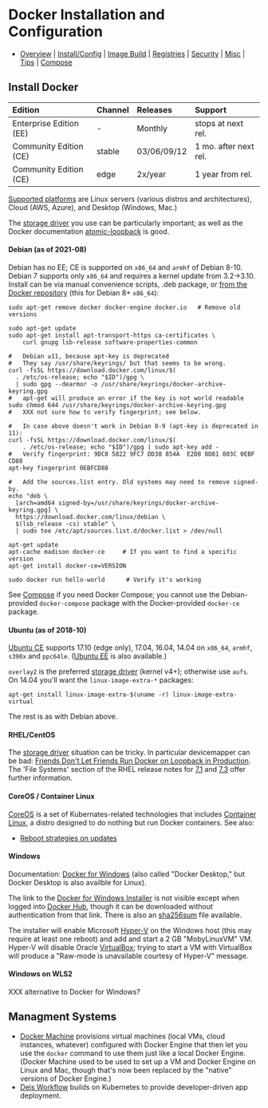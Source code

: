 Docker Installation and Configuration
=====================================

* [Overview](README.md) | [Install/Config](config.md) | [Image Build](image.md)
  | [Registries](registries.md) | [Security](security.md) | [Misc](misc.md)
  | [Tips](tips.md) | [Compose](compose.md)

Install Docker
--------------

| Edition                 | Channel | Releases    | Support
|:------------------------|:--------|:------------|:--------------------
| Enterprise Edition (EE) | -       | Monthly     | stops at next rel.
| Community Edition (CE)  | stable  | 03/06/09/12 | 1 mo. after next rel.
| Community Edition (CE)  | edge    | 2x/year     | 1 year from rel.

[Supported platforms] are Linux servers (various distros and
architectures), Cloud (AWS, Azure), and Desktop (Windows, Mac.)

The [storage driver] you use can be particularly important; as well
as the Docker documentation [atomic-loopback] is good.

#### Debian (as of 2021-08)

Debian has no EE; CE is supported on `x86_64` and `armhf` of Debian 8-10.
Debian 7 supports only `x86_64` and requires a kernel update from 3.2→3.10.
Install can be via manual convenience scripts, .deb package, or [from the
Docker repository][docker debinst] (this for Debian 8+ `x86_64`):

    sudo apt-get remove docker docker-engine docker.io   # Remove old versions

    sudo apt-get update
    sudo apt-get install apt-transport-https ca-certificates \
        curl gnupg lsb-release software-properties-common

    #   Debian ≥11, because apt-key is deprecated
    #   They say /usr/share/keyrings/ but that seems to be wrong.
    curl -fsSL https://download.docker.com/linux/$(
      . /etc/os-release; echo "$ID")/gpg \
      | sudo gpg --dearmor -o /usr/share/keyrings/docker-archive-keyring.gpg
    #   apt-get will produce an error if the key is not world readable
    sudo chmod 644 /usr/share/keyrings/docker-archive-keyring.gpg
    #   XXX not sure how to verify fingerprint; see below.

    #   In case above doesn't work in Debian 8-9 (apt-key is deprecated in 11):
    curl -fsSL https://download.docker.com/linux/$(
        . /etc/os-release; echo "$ID")/gpg | sudo apt-key add -
    #   Verify fingerprint: 9DC8 5822 9FC7 DD38 854A  E2D8 8D81 803C 0EBF CD88
    apt-key fingerprint 0EBFCD88

    #   Add the sources.list entry. Old systems may need to remove signed-by.
    echo "deb \
      [arch=amd64 signed-by=/usr/share/keyrings/docker-archive-keyring.gpg] \
      https://download.docker.com/linux/debian \
      $(lsb_release -cs) stable" \
      | sudo tee /etc/apt/sources.list.d/docker.list > /dev/null

    apt-get update
    apt-cache madison docker-ce     # If you want to find a specific version
    apt-get install docker-ce=VERSION

    sudo docker run hello-world      # Verify it's working

See [Compose](compose.md) if you need Docker Compose; you cannot use the
Debian-provided `docker-compose` package with the Docker-provided
`docker-ce` package.

#### Ubuntu (as of 2018-10)

[Ubuntu CE] supports 17.10 (edge only), 17.04, 16.04, 14.04 on
`x86_64`, `armhf`, `s390x` and `ppc64le`. ([Ubuntu EE] is also
available.)

`overlay2` is the preferred [storage driver] (kernel v4+); otherwise
use `aufs`. On 14.04 you'll want the `linux-image-extra-*` packages:

    apt-get install linux-image-extra-$(uname -r) linux-image-extra-virtual

The rest is as with Debian above.

[Ubuntu CE]: https://docs.docker.com/engine/installation/linux/docker-ce/ubuntu/
[Ubuntu EE]: https://docs.docker.com/engine/installation/linux/docker-ee/ubuntu/

#### RHEL/CentOS

The [storage driver] situation can be tricky. In particular
devicemapper can be bad: [Friends Don't Let Friends Run Docker on
Loopback in Production][atomic-loopback]. The 'File Systems' section
of the RHEL release notes for [7.1] and [7.3] offer further
information.

[7.1]: https://access.redhat.com/documentation/en-us/red_hat_enterprise_linux/7/html/7.1_release_notes/chap-red_hat_enterprise_linux-7.1_release_notes-file_systems
[7.3]: https://access.redhat.com/documentation/en-us/red_hat_enterprise_linux/7/html/7.3_release_notes/technology_previews_file_systems

#### CoreOS / Container Linux

[CoreOS] is a set of Kubernates-related technologies that includes
[Container Linux], a distro designed to do nothing but run Docker
containers. See also:
- [Reboot strategies on updates][coreos-update]

[Container Linux]: https://coreos.com/os/docs/latest/
[CoreOS]: https://coreos.com/
[coreos-update]: https://coreos.com/os/docs/latest/update-strategies.html

#### Windows

Documentation: [Docker for Windows][dfw] (also called "Docker Desktop,"
but Docker Desktop is also availble for Linux).

The link to the [Docker for Windows Installer][dfwi] is not visible
except when logged into [Docker Hub][hub], though it can be downloaded
without authentication from that link. There is also an [sha256sum][dfwi-sha]
file available.

The installer will enable Microsoft [Hyper-V] on the Windows host (this may
require at least one reboot) and add and start a 2 GB "MobyLinuxVM" VM.
Hyper-V will disable Oracle [VirtualBox]; trying to start a VM with
VirtualBox will produce a "Raw-mode is unavailable courtesy of Hyper-V"
message.

[dfw]: https://docs.docker.com/docker-for-windows/
[dfwi]: https://download.docker.com/win/stable/Docker%20for%20Windows%20Installer.exe
[dfwi-sha]: https://download.docker.com/win/stable/Docker%20for%20Windows%20Installer.exe.sha256sum
[Hyper-V]: https://en.wikipedia.org/wiki/Hyper-V
[VirtualBox]: https://en.wikipedia.org/wiki/VirtualBox

#### Windows on WLS2

XXX alternative to Docker for Windows?


Managment Systems
-----------------

* [Docker Machine] provisions virtual machines (local VMs, cloud
  instances, whatever) configured with Docker Engine that then let you
  use the `docker` command to use them just like a local Docker
  Engine. (Docker Machine used to be used to set up a VM and Docker
  Engine on Linux and Mac, though that's now been replaced by the
  "native" versions of Docker Engine.)
* [Deis Workflow] builds on Kubernetes to provide developer-driven app
  deployment.

[Deis Workflow]: https://deis.com/docs/workflow/
[Docker Machine]: https://docs.docker.com/machine/overview/



<!-------------------------------------------------------------------->
[HTTP API]: https://docs.docker.com/registry/spec/api/
[atomic-loopback]: https://www.projectatomic.io/blog/2015/06/notes-on-fedora-centos-and-docker-storage-drivers/
[command line]: https://docs.docker.com/edge/engine/reference/commandline/docker/
[docker debinst]: https://docs.docker.com/engine/installation/linux/docker-ce/debian/
[docker build]: https://docs.docker.com/engine/reference/commandline/build/
[docker-ls]: https://github.com/mayflower/docker-ls
[engine CLI]: https://docs.docker.com/engine/reference/commandline/cli/
[hub]: https://hub.docker.com/
[reference documentation]: https://docs.docker.com/reference/
[registry-cli]: https://github.com/andrey-pohilko/registry-cli
[storage driver]: https://docs.docker.com/storage/storagedriver/
[supported platforms]: https://docs.docker.com/engine/installation/#supported-platforms

